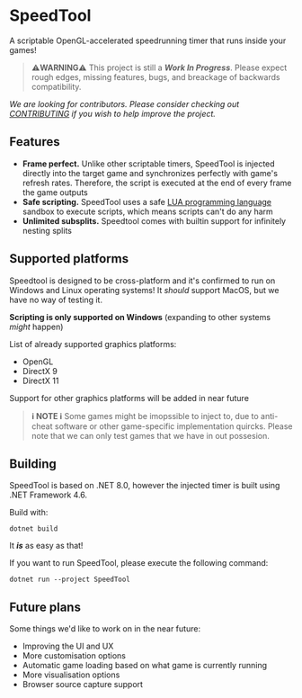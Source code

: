 # SpeedTool
A scriptable OpenGL-accelerated speedrunning timer that runs inside your games!

>⚠️**WARNING**⚠️ This project is still a _**Work In Progress**_. Please expect rough edges, missing features, bugs, and breackage of backwards compatibility.

_We are looking for contributors. Please consider checking out [CONTRIBUTING](CONTRIBUTING.md) if you wish to help improve the project._

## Features
* **Frame perfect.** Unlike other scriptable timers, SpeedTool is injected directly into the target game and synchronizes perfectly with game's refresh rates. Therefore, the script is executed at the end of every frame the game outputs
* **Safe scripting.** SpeedTool uses a safe [LUA programming language](https://www.lua.org/) sandbox to execute scripts, which means scripts can't do any harm
* **Unlimited subsplits.** Speedtool comes with builtin support for infinitely nesting splits

## Supported platforms

Speedtool is designed to be cross-platform and it's confirmed to run on Windows and Linux operating systems! It *should* support MacOS, but we have no way of testing it.

**Scripting is only supported on Windows** (expanding to other systems _might_ happen)

List of already supported graphics platforms:
* OpenGL
* DirectX 9
* DirectX 11

Support for other graphics platforms will be added in near future

> **ℹ️ NOTE ℹ️** Some games might be imopssible to inject to, due to anti-cheat software or other game-specific implementation quircks. Please note that we can only test games that we have in out possesion.

## Building

SpeedTool is based on .NET 8.0, however the injected timer is built using .NET Framework 4.6.

Build with:
```
dotnet build
```

It _**is**_ as easy as that!

If you want to run SpeedTool, please execute the following command:
```
dotnet run --project SpeedTool
```

## Future plans

Some things we'd like to work on in the near future:

* Improving the UI and UX
* More customisation options
* Automatic game loading based on what game is currently running
* More visualisation options
* Browser source capture support
